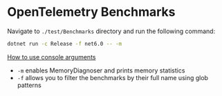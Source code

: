 # OpenTelemetry Benchmarks

Navigate to `./test/Benchmarks` directory and run the following command:

```sh
dotnet run -c Release -f net6.0 -- -m
```

[How to use console arguments](https://benchmarkdotnet.org/articles/guides/console-args.html)

- `-m` enables MemoryDiagnoser and prints memory statistics
- `-f` allows you to filter the benchmarks by their full name using glob patterns
